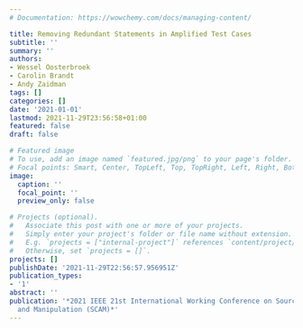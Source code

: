 ```yaml
---
# Documentation: https://wowchemy.com/docs/managing-content/

title: Removing Redundant Statements in Amplified Test Cases
subtitle: ''
summary: ''
authors:
- Wessel Oosterbroek
- Carolin Brandt
- Andy Zaidman
tags: []
categories: []
date: '2021-01-01'
lastmod: 2021-11-29T23:56:58+01:00
featured: false
draft: false

# Featured image
# To use, add an image named `featured.jpg/png` to your page's folder.
# Focal points: Smart, Center, TopLeft, Top, TopRight, Left, Right, BottomLeft, Bottom, BottomRight.
image:
  caption: ''
  focal_point: ''
  preview_only: false

# Projects (optional).
#   Associate this post with one or more of your projects.
#   Simply enter your project's folder or file name without extension.
#   E.g. `projects = ["internal-project"]` references `content/project/deep-learning/index.md`.
#   Otherwise, set `projects = []`.
projects: []
publishDate: '2021-11-29T22:56:57.956951Z'
publication_types:
- '1'
abstract: ''
publication: '*2021 IEEE 21st International Working Conference on Source Code Analysis
  and Manipulation (SCAM)*'
---
```

